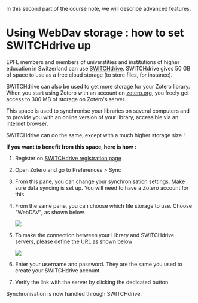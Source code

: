 In this second part of the course note, we will describe advanced features. 

# Using WebDav storage : how to set SWITCHdrive up

EPFL members and  members of universtities and institutions of 
higher education in Switzerland can use [SWITCHdrive](https://www.switch.ch/drive/). 
SWITCHdrive gives 50 GB of space to use as a free cloud storage (to store files, for instance).

SWITCHdrive can also be used to get more storage for your Zotero library.
When you start using Zotero with an account on [zotero.org](zotero.org), you freely get access to 300 MB of storage on Zotero's server. 

This space is used to synchronise your libraries on several computers and to provide you with an online version of your library, 
accessible via an internet browser. 

SWITCHdrive can do the same, except with a much higher storage size !

**If you want to benefit from this space, here is how :**

1. Register on 
[SWITCHdrive registration page](https://eduid.ch/web/registration/method/?target=https%3A%2F%2Flogin.eduid.ch%2Fidp%2Fprofile%2FSAML2%2FUnsolicited%2FSSO%3FproviderId%3Dhttps%253A%252F%252Fcloud-id.switch.ch%252Fshibboleth%26target%3Dhttps%253A%252F%252Fcloud-id.switch.ch%252Fregister%252Fdrive)

2. Open Zotero and go to Preferences > Sync

3. From this pane, you can change your synchronisation settings. Make sure data syncing is set up. You will need to have a Zotero account for this.

4. From the same pane, you can choose which file storage to use. Choose "WebDAV", as shown below.

    ![](https://i.imgur.com/CFOqceH.png)

5. To make the connection between your Library and SWITCHdrive servers, please define the URL as shown below

    ![](https://i.imgur.com/JL0Wbvp.png)

6. Enter your username and password. They are the same you used to create your SWITCHdrive account

7. Verify the link with the server by clicking the dedicated button

Synchronisation is now handled through SWITCHdrive.
